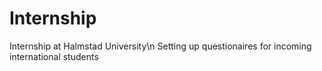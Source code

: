# Internship

Internship at Halmstad University\n
Setting up questionaires for incoming international students
